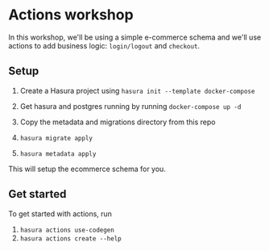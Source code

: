 # Actions workshop

In this workshop, we'll be using a simple e-commerce schema and we'll use actions to add business logic:  `login/logout` and `checkout`.

## Setup

1. Create a Hasura project using `hasura init --template docker-compose`

2. Get hasura and postgres running by running `docker-compose up -d`

3. Copy the metadata and migrations directory from this repo

4. `hasura migrate apply`

5. `hasura metadata apply`

This will setup the ecommerce schema for you.

## Get started

To get started with actions, run

1. `hasura actions use-codegen`
2. `hasura actions create --help`
